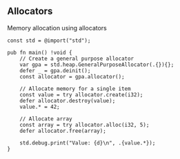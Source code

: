 <!-- METADATA
{
  "title": "Zig Allocators",
  "tags": [
    "zig",
    "memory",
    "allocators"
  ],
  "language": "zig"
}
-->

## Allocators
Memory allocation using allocators
```zig
const std = @import("std");

pub fn main() !void {
    // Create a general purpose allocator
    var gpa = std.heap.GeneralPurposeAllocator(.{}){};
    defer _ = gpa.deinit();
    const allocator = gpa.allocator();

    // Allocate memory for a single item
    const value = try allocator.create(i32);
    defer allocator.destroy(value);
    value.* = 42;

    // Allocate array
    const array = try allocator.alloc(i32, 5);
    defer allocator.free(array);

    std.debug.print("Value: {d}\n", .{value.*});
}
```
